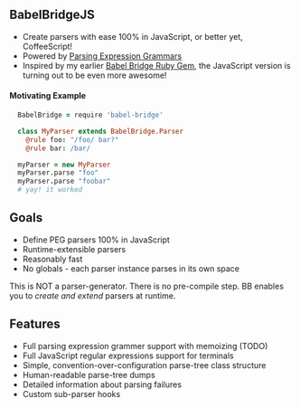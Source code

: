 ## BabelBridgeJS

* Create parsers with ease 100% in JavaScript, or better yet, CoffeeScript!
* Powered by [Parsing Expression Grammars](https://en.wikipedia.org/wiki/Parsing_expression_grammar)
* Inspired by my earlier [Babel Bridge Ruby Gem](http://babel-bridge.rubyforge.org/index.html), the JavaScript version is turning out to be even more awesome!

#### Motivating Example

```coffeescript
  BabelBridge = require 'babel-bridge'

  class MyParser extends BabelBridge.Parser
    @rule foo: "/foo/ bar?"
    @rule bar: /bar/

  myParser = new MyParser
  myParser.parse "foo"
  myParser.parse "foobar"
  # yay! it worked
```

## Goals

* Define PEG parsers 100% in JavaScript
* Runtime-extensible parsers
* Reasonably fast
* No globals - each parser instance parses in its own space

This is NOT a parser-generator. There is no pre-compile step. BB enables you to *create and extend* parsers at runtime.

## Features

* Full parsing expression grammer support with memoizing (TODO)
* Full JavaScript regular expressions support for terminals
* Simple, convention-over-configuration parse-tree class structure
* Human-readable parse-tree dumps
* Detailed information about parsing failures
* Custom sub-parser hooks
